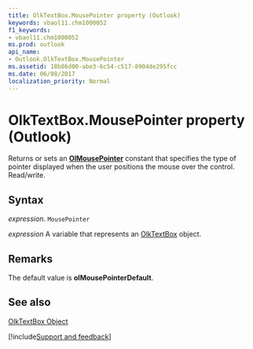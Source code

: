 ```yaml
---
title: OlkTextBox.MousePointer property (Outlook)
keywords: vbaol11.chm1000052
f1_keywords:
- vbaol11.chm1000052
ms.prod: outlook
api_name:
- Outlook.OlkTextBox.MousePointer
ms.assetid: 18b86d00-abe3-6c54-c517-8904de295fcc
ms.date: 06/08/2017
localization_priority: Normal
---
```



# OlkTextBox.MousePointer property (Outlook)

Returns or sets an **[OlMousePointer](Outlook.OlMousePointer.md)** constant that specifies the type of pointer displayed when the user positions the mouse over the control. Read/write.


## Syntax

_expression_. `MousePointer`

_expression_ A variable that represents an [OlkTextBox](Outlook.OlkTextBox.md) object.


## Remarks

The default value is **olMousePointerDefault**.


## See also


[OlkTextBox Object](Outlook.OlkTextBox.md)

[!include[Support and feedback](~/includes/feedback-boilerplate.md)]